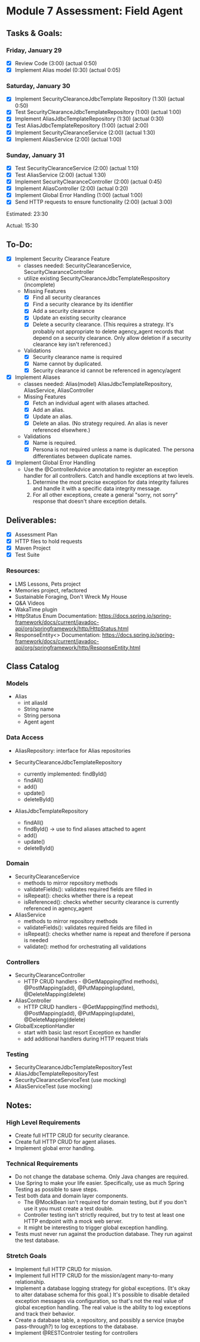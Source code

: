 # Module 7 Assessment: Field Agent

## Tasks & Goals:
### Friday, January 29
* [x] Review Code (3:00) (actual 0:50)
* [x] Implement Alias model (0:30) (actual 0:05)
### Saturday, January 30
* [x] Implement SecurityClearanceJdbcTemplate Repository (1:30) (actual 0:50)
* [x] Test SecurityClearanceJdbcTemplateRepository (1:00) (actual 1:00)
* [x] Implement AliasJdbcTemplateRepository (1:30) (actual 0:30)
* [x] Test AliasJdbcTemplateRepository (1:00) (actual 2:00)
* [x] Implement SecurityClearanceService (2:00) (actual 1:30)
* [x] Implement AliasService (2:00) (actual 1:00)
### Sunday, January 31
* [x] Test SecurityClearanceService (2:00) (actual 1:10)
* [x] Test AliasService (2:00) (actual 1:30)
* [x] Implement SecurityClearanceController (2:00) (actual 0:45)
* [x] Implement AliasController (2:00) (actual 0:20)
* [x] Implement Global Error Handling (1:00) (actual 1:00)
* [x] Send HTTP requests to ensure functionality (2:00) (actual 3:00)

Estimated: 23:30

Actual: 15:30

## To-Do:
* [x] Implement Security Clearance Feature
    * classes needed: SecurityClearanceService, SecurityClearanceController
    * utilize existing SecurityClearanceJdbcTemplateRespository (incomplete)
    * Missing Features
        * [x] Find all security clearances
        * [x] Find a security clearance by its identifier
        * [x] Add a security clearance
        * [x] Update an existing security clearance
        * [x] Delete a security clearance. (This requires a strategy. It's probably not appropriate to delete agency_agent records that depend on a security clearance. Only allow deletion if a security clearance key isn't referenced.)
    * Validations
        * [x] Security clearance name is required
        * [x] Name cannot by duplicated.
        * [x] Security clearance id cannot be referenced in agency/agent
* [x] Implement Aliases
    * classes needed: Alias(model) AliasJdbcTemplateRepository, AliasService, AliasController
    * Missing Features
        * [x] Fetch an individual agent with aliases attached.
        * [x] Add an alias.
        * [x] Update an alias.
        * [x] Delete an alias. (No strategy required. An alias is never referenced elsewhere.)
    * Validations
        * [x] Name is required.
        * [x] Persona is not required unless a name is duplicated. The persona differentiates between duplicate names.
* [x] Implement Global Error Handling
    * Use the @ControllerAdvice annotation to register an exception handler for all controllers. Catch and handle exceptions at two levels.
        1. Determine the most precise exception for data integrity failures and handle it with a specific data integrity message.
        2. For all other exceptions, create a general "sorry, not sorry" response that doesn't share exception details.
## Deliverables:
* [x] Assessment Plan
* [x] HTTP files to hold requests
* [x] Maven Project
* [x] Test Suite
### Resources:
* LMS Lessons, Pets project
* Memories project, refactored
* Sustainable Foraging, Don't Wreck My House
* Q&A Videos
* WakaTime plugin
* HttpStatus Enum Documentation: https://docs.spring.io/spring-framework/docs/current/javadoc-api/org/springframework/http/HttpStatus.html
* ResponseEntity<> Documentation: https://docs.spring.io/spring-framework/docs/current/javadoc-api/org/springframework/http/ResponseEntity.html

## Class Catalog
### Models
* Alias
  * int aliasId
  * String name
  * String persona
  * Agent agent  

### Data Access
* AliasRepository: interface for Alias repositories
* SecurityClearanceJdbcTemplateRepository
  * currently implemented: findById()
  * findAll()
  * add()
  * update()
  * deleteById()
    
* AliasJdbcTemplateRepository
  * findAll()
  * findById() -> use to find aliases attached to agent
  * add()
  * update()
  * deleteById()
    
### Domain  
* SecurityClearanceService
  * methods to mirror repository methods
  * validateFields(): validates required fields are filled in
  * isRepeat(): checks whether there is a repeat
  * isReferenced(): checks whether security clearance is currently referenced in agency_agent  
* AliasService
  * methods to mirror repository methods
  * validateFields(): validates required fields are filled in
  * isRepeat(): checks whether name is repeat and therefore if persona is needed
  * validate(): method for orchestrating all validations  

### Controllers
* SecurityClearanceController
  * HTTP CRUD handlers - @GetMappping(find methods), @PostMapping(add), @PutMapping(update), @DeleteMapping(delete)
* AliasController
  * HTTP CRUD handlers - @GetMappping(find methods), @PostMapping(add), @PutMapping(update), @DeleteMapping(delete)
* GlobalExceptionHandler
  * start with basic last resort Exception ex handler
  * add additional handlers during HTTP request trials  

### Testing
* SecurityClearanceJdbcTemplateRepositoryTest
* AliasJdbcTemplateRepositoryTest
* SecurityClearanceServiceTest (use mocking)
* AliasServiceTest (use mocking)

## Notes:
### High Level Requirements
* Create full HTTP CRUD for security clearance.
* Create full HTTP CRUD for agent aliases.
* Implement global error handling.
### Technical Requirements
* Do not change the database schema. Only Java changes are required.
* Use Spring to make your life easier. Specifically, use as much Spring Testing as possible to save steps.
* Test both data and domain layer components. 
    * The @MockBean isn't required for domain testing, but if you don't use it you must create a test double.
    * Controller testing isn't strictly required, but try to test at least one HTTP endpoint with a mock web server. 
    * It might be interesting to trigger global exception handling.
* Tests must never run against the production database. They run against the test database.

### Stretch Goals
* Implement full HTTP CRUD for mission.
* Implement full HTTP CRUD for the mission/agent many-to-many relationship.
* Implement a database logging strategy for global exceptions. (It's okay to alter database schema for this goal.) It's possible to disable detailed exception messages via configuration, so that's not the real value of global exception handling. The real value is the ability to log exceptions and track their behavior.
* Create a database table, a repository, and possibly a service (maybe pass-through?) to log exceptions to the database.
* Implement @RESTControler testing for controllers